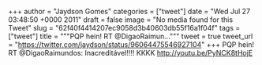 
+++
author = "Jaydson Gomes"
categories = ["tweet"]
date = "Wed Jul 27 03:48:50 +0000 2011"
draft = false
image = "No media found for this Tweet"
slug = "62f40f4414207ec9058d3b40603db55f16a1f04f"
tags = ["tweet"]
title = """PQP hein! RT @DigaoRaimun..."""
tweet = true
tweet_url = "https://twitter.com/jaydson/status/96064475546927104"
+++
PQP hein! RT @DigaoRaimundos: Inacreditável!!!! KKKK http://youtu.be/PyNCK8tHojE
